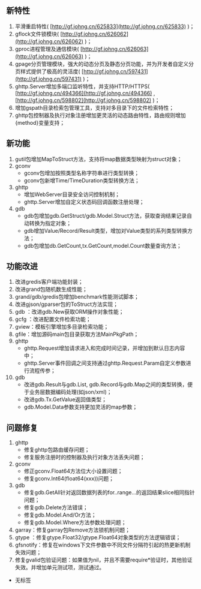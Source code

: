 ## 新特性

1. 平滑重启特性( [http://gf.johng.cn/625833](http://gf.johng.cn/625833) )；
2. gflock文件锁模块( [http://gf.johng.cn/626062](http://gf.johng.cn/626062) )；
3. gproc进程管理及通信模块( [http://gf.johng.cn/626063](http://gf.johng.cn/626063) )；
4. gpage分页管理模块，强大的动态分页及静态分页功能，并为开发者自定义分页样式提供了极高的灵活度( [http://gf.johng.cn/597431](http://gf.johng.cn/597431) )；
5. ghttp.Server增加多端口监听特性，并支持HTTP/HTTPS( [http://gf.johng.cn/494366](http://gf.johng.cn/494366) , [http://gf.johng.cn/598802](http://gf.johng.cn/598802) )；
6. 增加gspath目录检索包管理工具，支持对多目录下的文件检索特性；
7. ghttp包控制器及执行对象注册增加更灵活的动态路由特性，路由规则增加{method}变量支持；

## 新功能

1. gutil包增加MapToStruct方法，支持将map数据类型映射为struct对象；
2. gconv
   - gconv包增加按照类型名称字符串进行类型转换；
   - gconv包新增Time/TimeDuration类型转换方法；
3. ghttp
   - 增加WebServer目录安全访问控制机制；
   - ghttp.Server增加自定义状态码回调函数注册处理；
4. gdb
   - gdb包增加gdb.GetStruct/gdb.Model.Struct方法，获取查询结果记录自动转换为指定对象；
   - gdb增加Value/Record/Result类型，增加对Value类型的系列类型转换方法；
   - gdb包增加db.GetCount,tx.GetCount,model.Count数量查询方法；

## 功能改进

01. 改进gredis客户端功能封装；
02. 改进grand包随机数生成性能；
03. grand/gdb/gredis包增加benchmark性能测试脚本；
04. 改进gjson/gparser包的ToStruct方法实现；
05. gdb ：改进gdb.New获取ORM操作对象性能；
06. gcfg ：改进配置文件检索功能；
07. gview：模板引擎增加多目录检索功能；
08. gfile：增加源码main包目录获取方法MainPkgPath；
09. ghttp
    - ghttp.Request增加请求进入和完成时间记录，并增加到默认日志内容中；
    - ghttp.Server事件回调之间支持通过ghttp.Request.Param自定义参数进行流程传参；
10. gdb
    - 改进gdb.Result与gdb.List, gdb.Record与gdb.Map之间的类型转换，便于业务层数据编码处理(如json/xml)；
    - 改进gdb.Tx.GetValue返回值类型；
    - gdb.Model.Data参数支持更加灵活的map参数；

## 问题修复

1. ghttp
   - 修复ghttp包路由缓存问题；
   - 修复服务注册时的控制器及执行对象方法丢失问题；
2. gconv
   - 修正gconv.Float64方法位大小设置问题；
   - 修复gconv.Int64(float64(xxx))问题；
3. gdb
   - 修复gdb.GetAll针对返回数据列表的for..range…的返回结果slice相同指针问题；
   - 修复gdb.Delete方法错误；
   - 修复gdb.Model.And/Or方法；
   - 修复gdb.Model.Where方法参数处理问题；
4. garray：修复garray包Remove方法锁机制问题；
5. gtype ：修复gtype.Float32/gtype.Float64对象类型的方法逻辑错误；
6. gfsnotify：修复在windows下文件参数中不同文件分隔符引起的热更新机制失效问题；
7. 修复gvalid包验证问题：如果值为nil，并且不需要require\*验证时，其他验证失效。并增加单元测试项，测试通过。

- 无标签